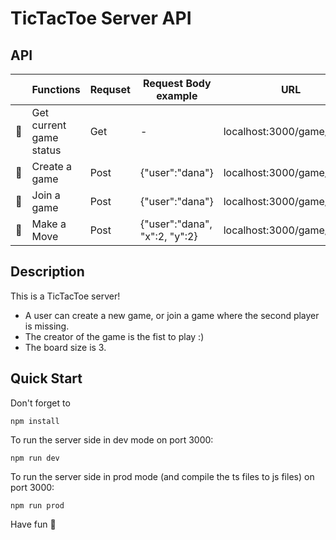# TicTacToe Server API

## API 

|               | Functions                | Requset  | Request Body example            | URL                             |
| ------------- | -------------------------| -------- | ------------------------------- | ------------------------------- |
| :green_heart: | Get current game status  | Get      | -                               | localhost:3000/game/status      |
| :green_heart: | Create a game            | Post     | {"user":"dana"}                 | localhost:3000/game/create      |
| :green_heart: | Join a game              | Post     | {"user":"dana"}                 | localhost:3000/game/join        |
| :green_heart: | Make a Move              | Post     | {"user":"dana", "x":2, "y":2}   | localhost:3000/game/move        |

## Description
This is a TicTacToe server!
* A user can create a new game, or join a game where the second player is missing. 
* The creator of the game is the fist to play :)
* The board size is 3.

## Quick Start
Don't forget to
```
npm install
```

To run the server side in dev mode on port 3000:
```
npm run dev
```

To run the server side in prod mode (and compile the ts files to js files) on port 3000:
```
npm run prod
```

Have fun :green_heart:
